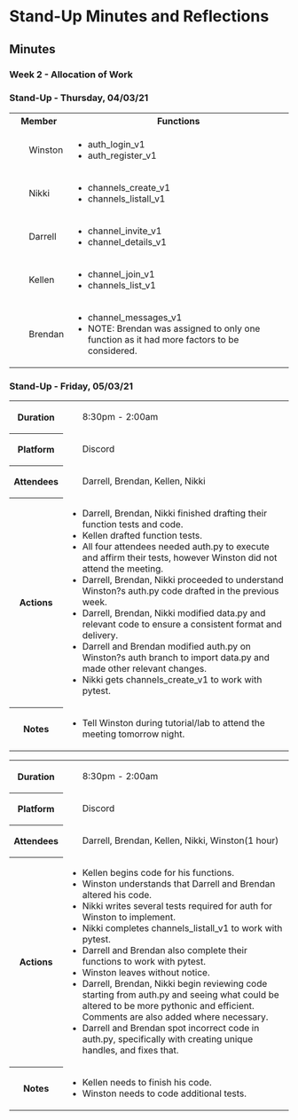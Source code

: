 # Stand-Up Minutes and Reflections
<!-- <h1>MinutesandReflections</h1> -->

## Minutes
<!-- <h2>Minutes</h2> -->


### Week 2 - Allocation of Work
<!-- <h3>Allocation</h3> -->
<table>
    <tr>
        <th>Member</th>
        <th>Functions</th>
    </tr>
    <tr>
        <td><ul>Winston</ul></td>
        <td><ul>
        <li>auth_login_v1
        <li>auth_register_v1
        </ul></td>
    </tr>
    <tr>
        <td><ul>Nikki</ul></td>
        <td><ul>
        <li>channels_create_v1
        <li>channels_listall_v1
        </ul></td>
    </tr>
    <tr>
        <td><ul>Darrell</ul></td>
        <td><ul>
        <li>channel_invite_v1
        <li>channel_details_v1
        </ul></td>
    </tr>
    <tr>
        <td><ul>Kellen</ul></td>
        <td><ul>
        <li>channel_join_v1
        <li>channels_list_v1
        </ul></td>
    </tr>
    <tr>
        <td><ul>Brendan</ul></td>
        <td><ul>
        <li>channel_messages_v1
        <li>NOTE: Brendan was assigned to only one function as it had more factors to be considered.
        </ul></td>
    </tr>

### Stand-Up - Thursday, 04/03/21
<!-- <h3>Thurs</h3> -->
<table>
    <tr>
        <th>Duration</th>
        <td><ul>8:30pm - 2:00am</ul></td>
    </tr>
    <tr>
        <th>Platform</th>
        <td><ul>Discord</ul></td>
    </tr>
    <tr>
        <th>Attendees</th>
        <td><ul>Darrell, Brendan, Kellen, Nikki</ul></td>
    </tr>
    <tr>
        <th>Actions</th>
        <td><ul>
        <li>Darrell, Brendan, Nikki finished drafting their function tests and code.
        <li>Kellen drafted function tests.
        <li>All four attendees needed auth.py to execute and affirm their tests, however Winston did not attend the meeting.
        <li>Darrell, Brendan, Nikki proceeded to understand Winston?s auth.py code drafted in the previous week.
        <li>Darrell, Brendan, Nikki modified data.py and relevant code to ensure a consistent format and delivery.
        <li>Darrell and Brendan modified auth.py on Winston?s auth branch to import data.py and made other relevant changes.
        <li>Nikki gets channels_create_v1 to work with pytest.
        </ul></td>
    </tr>
    <tr>
        <th>Notes</th>
        <td><ul>
        <li>Tell Winston during tutorial/lab to attend the meeting tomorrow night.
        </ul></td>
    </tr>




### Stand-Up - Friday, 05/03/21
<!-- <h3>Friday</h3> -->
<table>
    <tr>
        <th>Duration</th>
        <td><ul>8:30pm - 2:00am</ul></td>
    </tr>
    <tr>
        <th>Platform</th>
        <td><ul>Discord</ul></td>
    </tr>
    <tr>
        <th>Attendees</th>
        <td><ul>Darrell, Brendan, Kellen, Nikki, Winston(1 hour)</ul></td>
    </tr>
    <tr>
        <th>Actions</th>
        <td><ul>
        <li>Kellen begins code for his functions.
        <li>Winston understands that Darrell and Brendan altered his code.
        <li>Nikki writes several tests required for auth for Winston to implement.
        <li>Nikki completes channels_listall_v1 to work with pytest.
        <li>Darrell and Brendan also complete their functions to work with pytest.
        <li>Winston leaves without notice.
        <li>Darrell, Brendan, Nikki begin reviewing code starting from auth.py and seeing what could be altered to be more pythonic and efficient. Comments are also added where necessary.
        <li>Darrell and Brendan spot incorrect code in auth.py, specifically with creating unique handles, and fixes that. 
        </ul></td>
    </tr>
    <tr>
        <th>Notes</th>
        <td><ul>
        <li>Kellen needs to finish his code.
        <li>Winston needs to code additional tests.
        </ul></td>
    </tr>



